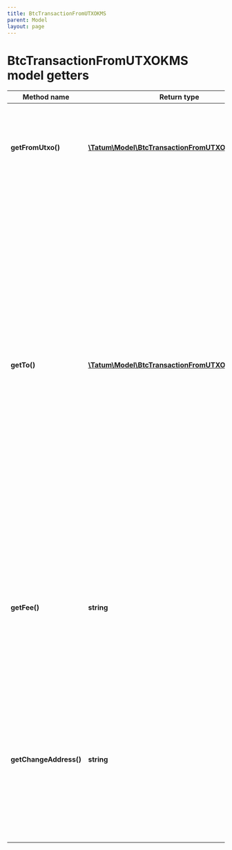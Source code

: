 ```yaml
---
title: BtcTransactionFromUTXOKMS
parent: Model
layout: page
---
```


# BtcTransactionFromUTXOKMS model getters

Method name | Return type | Description | Notes
------------ | ------------- | ------------- | -------------
**getFromUtxo()** | [**\Tatum\Model\BtcTransactionFromUTXOKMSSource[]**](../BtcTransactionFromUTXOKMSSource) | The array of transaction hashes, indexes of its UTXOs, and the signature IDs of the associated blockchain addresses |
**getTo()** | [**\Tatum\Model\BtcTransactionFromUTXOKMSTarget[]**](../BtcTransactionFromUTXOKMSTarget) | The array of blockchain addresses to send the assets to and the amounts that each address should receive (in BTC). The difference between the UTXOs calculated in the <code>fromUTXO</code> section and the total amount to receive calculated in the <code>to</code> section will be used as the gas fee. To explicitly specify the fee amount and the blockchain address where any extra funds remaining after covering the fee will be sent, set the <code>fee</code> and <code>changeAddress</code> parameters. |
**getFee()** | **string** | The fee to be paid for the transaction (in BTC); if you are using this parameter, you have to also use the <code>changeAddress</code> parameter because these two parameters only work together. | [optional]
**getChangeAddress()** | **string** | The blockchain address to send any extra assets remaning after covering the fee; if you are using this parameter, you have to also use the <code>fee</code> parameter because these two parameters only work together. | [optional]

